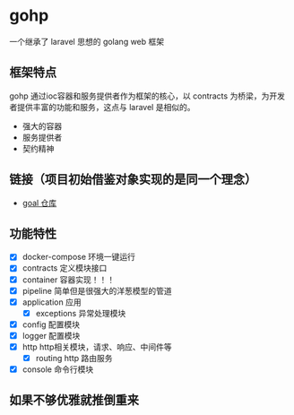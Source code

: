 # gohp
一个继承了 laravel 思想的 golang web 框架

## 框架特点
gohp 通过ioc容器和服务提供者作为框架的核心，以 contracts 为桥梁，为开发者提供丰富的功能和服务，这点与 laravel 是相似的。
* 强大的容器
* 服务提供者
* 契约精神

## 链接（项目初始借鉴对象实现的是同一个理念）
* [goal 仓库](https://github.com/goal-web/goal)

## 功能特性
* [x] docker-compose 环境一键运行
* [x] contracts 定义模块接口
* [x] container 容器实现！！！
* [x] pipeline 简单但是很强大的洋葱模型的管道
* [x] application 应用
    * [x] exceptions 异常处理模块
* [x] config 配置模块
* [x] logger 配置模块
* [x] http http相关模块，请求、响应、中间件等
    * [x] routing http 路由服务
* [x] console 命令行模块

## 如果不够优雅就推倒重来
